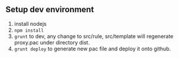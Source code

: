 ## Setup dev environment
1. install nodejs
2. `npm install`
3. `grunt` to dev, any change to src/rule, src/template will regenerate proxy.pac under directory dist.
4. `grunt deploy` to generate new pac file and deploy it onto github. 
